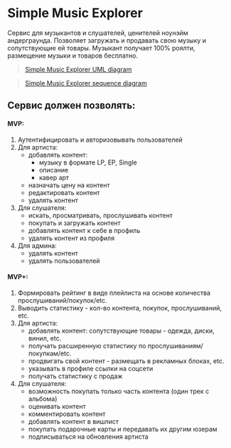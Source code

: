 # Simple Music Explorer
Сервис для музыкантов и слушателей, ценителей ноунэйм андерграунда. 
Позволяет загружать и продавать свою музыку и сопутствующие ей товары. 
Музыкант получает 100% роялти, размещение музыки и товаров бесплатно.

>[Simple Music Explorer UML diagram](https://app.diagrams.net?lightbox=1&highlight=0000ff&edit=_blank&layers=1&nav=1&title=Untitled%20Diagram.drawio#R7V1tb6M6Fv41kXZXagSYt3xs2s7clWY03eld7d79ErmBJmgIzoIzbe6vvzbgBGwDTspLpmFUZWJjTPB5fM7j42N7Au42b59juF1%2FRZ4fTgzNe5uA%2B4lh6BpwyX80Z5%2FlWEDPMlZx4OWFjhlPwZ8%2BuzPP3QWen5QKYoRCHGzLmUsURf4Sl%2FJgHKPXcrEXFJafuoUrX8h4WsJQzP1P4OF1luta2jH%2FNz9YrdmTdS2%2F8gyXP1Yx2kX58yYGeEn%2FZZc3kNWVl0%2FW0EOvhSzwMAF3MUI4%2B7Z5u%2FND2ras2bL7PlVcPfzu2I%2Bwyg325vH7v%2FD6wf5tvdl4s4fPnxbfbnTNzur5CcOdz14k%2Fbl4z5rIj7xb2tIk5QVwgyLv93UQTcCcXPgUkIeAez1L5eI1TJJc483xCo73%2FyUJbWqx5B80yRL3b6XUnqXeApzfpul5Or1vOnPsPH28lSaKdz76cbDxsR%2FneWKD5W2YoF28zN%2FVWt3efftfYNs3a%2Fxg7r%2B%2BLPbRjZPjEsYrH9e1Zl6h75Uwl8vjs4%2FIz4n3pMDrEWm6neMj9kOIg59lWMIc3avDvYfqHlFA3sPQ8p5omnk9eT%2B0iRBKVWRvmd9VxAlXkeWWK7JmWrmirBmEisiXwjses1IYngRJR4CkLmAS%2B2%2B4DLIEx%2BiHf4dCRAUeoYiUnL8QeHJZMAxWBLz3SwIDio35Tz%2FGAVEIt%2FmFTeB59DHz13WA%2FactTLHxStQfyUs7vO81QYrW6b%2FVYuAgN7sst9ksSxcwwlTIuqCIDK0aISWRnN7%2Brtj%2B0%2Bn0H1ckA6bjh5PBTFTLpIVdfULeef6Qfjrpp5l%2BaumnlZYRFfjHFZQtdharV0HpEkHV2E%2B09esMp25UGM5D4o9ioslsFk1mrbk83zSaiqbRtYYzjcAuWzTDBOeZRt7GGm7PppHhuE4tmAVVkKkFO%2F10L1o5xAgTESN6F7DaURYGR2SAJWr1fpXF4R2ugtkYGtf%2BYGirynTzdbQ%2F4LSVaQze%2Fgqs5tdUX210F95K6UOrKyBam4%2FcXUBz%2B%2FfbXcBVm4sLaH9TVFc13P69vrGSZ%2BzoKGsg%2BWW%2FmPV%2Bmi9tCyvX3I083xrQBWbx9NzmoKHK822Dq0jrmecDS%2Bz5H9sFY%2FHa1xy890s84yNZYeK6PLJyVV5jmzeWw3cXkdt%2FcJXlAH1quCUxAAMMLAbzqji7RASmNrgIRNouSOAdLuHjnKiye7dy%2FnU6mzXRTJpSnkltpoe5cIagh44hgsU40xPscAwRAHOquc7s8M8p19seYZR64XVwEuTOHKnIRhyquNO08hTGVCNN3yb0GmcqJCOYusn%2BQSYqZhyq%2BHGH8hw%2Bx6YBPxLqGo%2FiyPkDWyHec2T36GiVN784fPwgQ5fCNNENsFtyPPGRMxIu3dVYRi4%2BceT5wan0YfiYi8Dp0fcnFQGzn%2F0b1AYX3rnuwvPtJhNFc%2FSbMVrOd1tOQ2RyV2Q5HckUfb%2F9XkJcrkz1Di6CayAvbQnPahZer25Y9rCC8L7FHmk4XiLJa7AJYdbqKMJP%2BRVdpckxom27XAeh9wXu0Y6%2BVILh8gdLzdcoDv4k1cKjuGGMmRm2SyWe6J1MQn5Cyjwykehc1lf4Vir4BSY4z1iiMITbJHg%2BvMaGGIogmiOM0aY9idscWdUdV5D4wagWRX7wDNYY1e%2F%2BEsNoRV7hGPJmW6XnGZLQWEeGMLv8NBgSWUYQ%2B3PaJZJ3ms7aqccSZ5undy1QCkJwS1PUcJNfB%2FRMJGkJ7G%2BS7HIYJJQOpKj9J8kWyu4SVtO%2F6Tf%2BskfeMbt8T78VLxe%2ByvXTqUop9F9wZf9IiCoKotWXtMy9ecz5nkuJZiFy70uYctg1UWSpJzJVUzADMv21W8p1UjFac%2FJHhH1H%2BaZFfvgdSevHNPmjxWN8hyLyLjBIYe6TXvLq054i6QD1WqS5W%2BzLcGvqBbZZ3Qnep%2FgUBgxhkEovkzJbbKSfJeKD1cll%2BjsV%2Bf2NLsgdiHIHEhmH8NkPH1ES5PYpzspysh9MvDNR6UjF63YlXZl%2FlfZ2MhRYYNKW4WIbB0v%2Fb3%2FPuj7pUrCoZW5I3mJB2myxIEXG3t82PBRtoGl0hA9X5KyPMfJ2S5yZkJH8tLP8g%2BM%2BrjjVJ%2Bc%2BoBXuAyRqaHYZ3MeVLePMuc82QyLlONUMKC%2B0wPttTl9IFx41Vb2mOnT71nmK1RVPccUwmZGntCZed2Ce4opLNws8hXRtRlDSzj3Sk55QMTQ90cWR8S2RSoJHZtKWI5uLh3Qka53apCYGF3%2Fi2OLzZI8bgJqwaSFBJ8Hwecd5XW5plsBNEhStyuWeSM7oT1FWWbo6nk%2FkKWZXPEUlomnkKeeK1xmYp0jig448JdMLjKnUagZaPNUOXGlOP4z8pls0KfIb5iNtfcpQRFMOl5HddMJuZCuJ5eyG3yDhPHYDJBFZ%2FU86SaEnmaxmfpdUj1V7XBRYDS32guINxLJRG1OBUexXX66ZjqKXOXfPyKjE3lKrcVonVLrWAqOS%2FmSFjd6ukFC1I11ddbjXAqGqC1qX8qmRIA3c93XQowOobu1DAR4ZAEZ%2B1MW8lMPi7xuVPR9ceh49siTDuf6dP7XBwzJ%2BRPVSNT2K4KaG1sDMfZleZ65MvsiRfomDx1HD1Wm4mXIHOJHdOF2RG4mHe2Q3bUlXl8T89cpuKl3IqbuoWRUcvEpydTCyn27R06N7SOrREsnx7TNtgiXOIjjVWBAYWdBpocmOspeonfAc2RyYrvfOg%2BSTxtU06BhPfDoN8jcwCKtm9INkQSCerqmiBZ4RCkcOpOwGd5ThfykhyAo7EV8hBWpHuEMHIEvGUSNr6VTgiqQFdEZaRH%2FtKWxl9NmcyFZMydZNXbKVy3DayKFX5U0OiZgW1YxkVEG1KshWhuilBAs7Mto6UoqWxDt0sLAjI4zMXfKyC8O0q48Rw0NAY%2BiIYUvs%2BYUVsSMF6SSsRn09U936%2FQ%2Bxnsmq0k1sLXf9aqbauR9a4P87GOEA7%2BVVjOqsTp0ddMOvQ2Rscfg8EpnWxDs0kbHFyb%2BRn3Qr8R69I9JZKFaxZE4nX3itylLGaZ3TgltMSSxumxvO%2FELBLaBqV4jjousO41vSDSfk202MCq9%2BDvugPS5yckf%2BkxXOorlCBtOSeHuc3pH%2F4qplBI0BLiPR6RYYQ0fuSo41EaRc2Ij2OUSUWsw9mKzTfQfzHWjz%2FWi1SV9HCzSdUVtJTBqPolI9jJ153S7iMHb%2BDHXlcwbY%2BcKMDVkczel4O1qgMAPQGvykhx2rn4SmTdS3UT4ffq4i%2FAbdDZnfkJ5fhqd84PGsoaKu4acQ09K29rvs3bjZmKPxGIshz9vm4GfyM%2Bbnwk%2BoqGP4nXiST86iipgirc8cDYS%2BrNEKRTB8OOZeHupqtxdrPt9npgi7liEGeGfDuRATKjobYiQZI4SLxWO4XX9Fnk9L%2FAU%3D)

>[Simple Music Explorer sequence diagram](https://app.diagrams.net?lightbox=1&highlight=0000ff&edit=_blank&layers=1&nav=1#R7Vxtc6I6FP41fmwngIB%2BrG13b%2Bfu3rt3nd378qUTMCLTSNwQq%2B6v3yABIQG0XlCsdDpTOcEQ8zznSc45sT3jfr7%2BSOFi9plMEO7pYLLuGQ89Xdf4L%2F8TWTaxxRroscGj%2FkTctDOM%2FZ9IGIGwLv0JCnM3MkIw8xd5o0uCALksZ4OUklX%2BtinB%2BacuoIcUw9iFWLX%2B7U%2FYTFg1AHYNvyHfm4lHD0zR4ED3xaNkGYjn9XRjuv2Jm%2Bcw6UvcH87ghKwyJuOxZ9xTQlj8ar6%2BRzia22Ta4vd9KGlNx01RwA55g%2B1AB2pu33F1e9p3wI3A6RXipZiLO%2Bws52K0bJPMEB%2F4Inq5nONP%2FhRhP%2BBXowWi%2FhwxRHkLFuYvO9toNfMZGi%2BgG711xbnDbTM2x%2FxK4y85nAzyt9D0GmO4CH1n%2B1TALRS5Sxr6r%2BgrCmPWRFayZNGT7lM2bG%2BNUEAT0VU60WDb79x3xWsMHYRHKWz3BJPo8QHZfqCQUfKSciDqaMrH%2BAHOfRxR%2BzuiExhAYRY81jiKI4h9L%2BAXLgdi%2B9FVZARYr4gytM6YBFIfEeHTRjf8FtGqJywTXjUUl6sMRROGzjLs1AfCCIVbeGnXO2rwF4IdBzIl8dUMVRSWZLBdED9g2%2Bebo575IJGFUDYjHgkgztJlByFoJ4Sl7nMwpn0zB2mKXw5TFdJ%2BE4gaCqBjEnid67fA9Y1hq1xfZUrn%2BsZbMZVd3zqd65sj8ENff3uyFs7rWPPCmf1k32gdqLWDmm70zqHnA3UvR5kfsk7RW6DomtYmRR92vl%2FqPk3v5VLhrxVRXV2jXYogQ88h39Q9a1X4Rh%2FZ59HwnZg1hzBG5rwBBZO7KLyObJi4L3sBOxAeDgLd%2FMOvbsAtAHZi%2BVeQYnvxsM5dbbJXGaJtjaX%2BySD1UBngybYGTXLZgVK8%2BWBNbdCP30QRhoxrWe5xRYiK7r5EPpSRA0taOMxoJnY%2FUochWVIXiT6y8b3UbV8KGdMQMukonpCKjpIbyXQaIqZQMp2VI3eS6qZDsBQWph2OJGnKLyBTqx76csKMxSARdsjqcWcYbQ28IRlvFT1jWKs1uprC4EAK%2F0%2B66obEKwAOIugRnCncq%2FYrxe2PdoobuNWy9MtrXe3yVrXHf4vC6cCoS%2BGKFE0QyNDyeqcfqXc6kLs9p94VYmAq3P2TThB9YqhLs7ZhZ27rZ9yZFzLG6nbnlZ50CdnWwg9gF0tBJwMtkIGB1TYZ6IL0ai%2B6hCRd8a5MLaV9CzsZaIUMmIO2yUBBzNzpQM6NLiJjV%2FwR1Kyds9zUl627xERIpRPsjXjF3rnphIgNzpsQ0QoyIjPkvnCVros77y4ZMjyQGg0kQywjrzw1pT8Gw%2FanPzQ1%2F3F1y9fbcxJqeeDMW1Y1JxEtVLVlXi9loWp6XbHkRLvJhbN%2FnDoUkEjpq0QgjnD%2Bn4u7v37HpvP5%2B4w84%2F80HFo%2FCs6YfCKeH%2FAggnsbxl3MU5faKNJSwN6DD5r2k33ySYKeQuLo17lo7IGx3MfamAItHu2VRrPNI2sXOe0JkVVD2QfIoAND1Il8C0RePlLcApFXY9hOCqqcq5V5rcLhqtFCl%2BBuiQ7IB1FboANqWbTTgSrHuhwdUEuYOIr%2FquC9%2BKyBlCLIJ7er%2BJ9NYFYFRQf4es3H%2FUzTzHdRX3a7eOOrrh8BicaXptmP5w5ZIN40msBwluo6bxa4D8phbH7aNekIgmlL0743nZvgNxzemtVdNY2gqul85M%2BMC%2BiVeX%2FztDEAuDWAOdBNva%2Fb6Qn1BHlZ3A8%2BW9kH1R2VsJHDBDeZ28R6XTr8sufsGBn3WC8%2F1S9L1cLNFquLIZUs01TzW9Wlb8jqonTVtLqo%2B4r3jp68Nlhv%2FmZH6dqgdNUwesnxq9x%2B38JMaHAOQevHkiQNN3Gwdsdv0LTFetfIX3nR36%2FI80O%2Bw86WF%2BJ%2B%2BTjjruMbFZ50gejpA1H53HULAlG9S04fHIlm%2Fn%2FNJdQdEiQ7aGuH9tyFh4KvvnaVhxYJvXyyvg1C35UeDleDC6s96OqBs6740BIpkE%2FXt0EKrvTbdkdJgXlhUqBmIamIEaswfn9JyL0liMQL9tcgTpbxkI%2FYn7oIoaspwmsoQsgnUI8uQtjWuYsQupom7IoQTXmrnS9CWHnkjy1CDKXTCk0VIcqe02gRwlAToe89jc1pkpvno4sQQ3DuIoShJgvfO3ry2nB0EUJdG%2BorQvDL3T%2FUjm%2Ff%2Fddy4%2FEX)


## Сервис должен позволять:
#### MVP:
1. Аутентифицировать и авторизовывать пользователей
2. Для артиста:
    * добавлять контент:
        - музыку в формате LP, EP, Single
        - описание
        - кавер арт
    * назначать цену на контент
    * редактировать контент
    * удалять контент
3. Для слушателя:
    * искать, просматривать, прослушивать контент
    * покупать и загружать контент
    * добавлять контент к себе в профиль
    * удалять контент из профиля
4. Для админа:
    * удалять контент
    * удалять пользователей
    
#### MVP+:
1. Формировать рейтинг в виде плейлиста на основе количества прослушиваний/покупок/etc. 
2. Выводить статистику - кол-во контента, покупок, прослушиваний, etc.
3. Для артиста:
    * добавлять контент: сопутствующие товары - одежда, диски, винил, etc.
    * получать расширенную статистику по прослушиваниям/покупкам/etc.
    * продвигать свой контент - размещать в рекламных блоках, etc.
    * указывать в профиле ссылки на соцсети
    * получать статистику с продаж
4. Для слушателя:
    * возможность покупать только часть контента (один трек с альбома)
    * оценивать контент
    * комментировать контент
    * добавлять контент в вишлист
    * покупать подарочные карты и передавать их другим юзерам
    * подписываться на обновления артиста
    